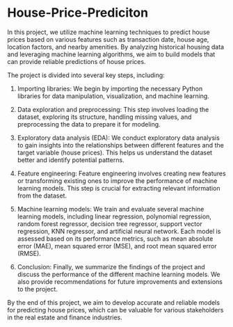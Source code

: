 # House-Price-Prediciton

In this project, we utilize machine learning techniques to predict house prices based on various features such as transaction date, house age, location factors, and nearby amenities. By analyzing historical housing data and leveraging machine learning algorithms, we aim to build models that can provide reliable predictions of house prices.

The project is divided into several key steps, including:

1. Importing libraries: We begin by importing the necessary Python libraries for data manipulation, visualization, and machine learning.

2. Data exploration and preprocessing: This step involves loading the dataset, exploring its structure, handling missing values, and preprocessing the data to prepare it for modeling.

3. Exploratory data analysis (EDA): We conduct exploratory data analysis to gain insights into the relationships between different features and the target variable (house prices). This helps us understand the dataset better and identify potential patterns.

4. Feature engineering: Feature engineering involves creating new features or transforming existing ones to improve the performance of machine learning models. This step is crucial for extracting relevant information from the dataset.

5. Machine learning models: We train and evaluate several machine learning models, including linear regression, polynomial regression, random forest regressor, decision tree regressor, support vector regression, KNN regressor, and artificial neural network. Each model is assessed based on its performance metrics, such as mean absolute error (MAE), mean squared error (MSE), and root mean squared error (RMSE).

6. Conclusion: Finally, we summarize the findings of the project and discuss the performance of the different machine learning models. We also provide recommendations for future improvements and extensions to the project.

By the end of this project, we aim to develop accurate and reliable models for predicting house prices, which can be valuable for various stakeholders in the real estate and finance industries.

